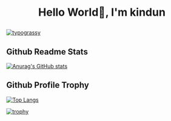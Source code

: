 # <p align="center">Hello World🌟, I'm kindun</p>

[![typograssy](https://typograssy.deno.dev/api?text=Nice%20to%20meet%20you%20)](https://skillicons.dev)
## Github Readme Stats
[![Anurag's GitHub stats](https://github-readme-stats.vercel.app/api?username=kindun&theme=onedark&show_icons=true)](https://github.com/kindun/github-readme-stats)
## Github Profile Trophy
[![Top Langs](https://github-readme-stats.vercel.app/api/top-langs/?username=kindun&layout=compact&theme=onedark)](https://github.com/kindun/github-readme-stats)

[![trophy](https://github-profile-trophy.vercel.app/?username=kindun&theme=onedark)](https://github.com/kindun/github-profile-trophy)
